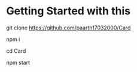 # Getting Started with this
git clone https://github.com/paarth17032000/Card

npm i

cd Card

npm start
